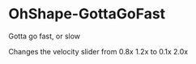 # OhShape-GottaGoFast
Gotta go fast, or slow

Changes the velocity slider from 0.8x 1.2x to 0.1x 2.0x
